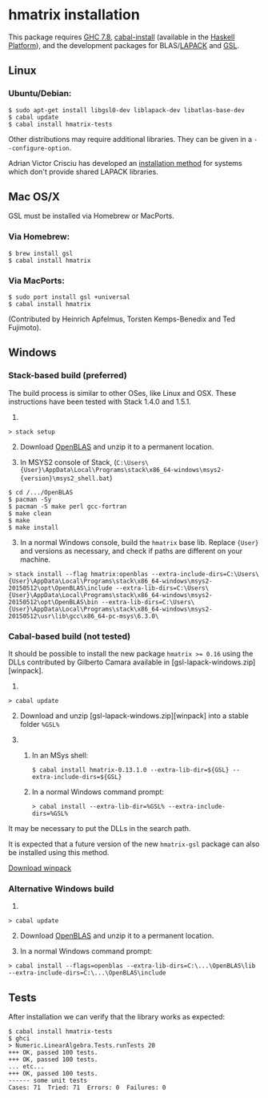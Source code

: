 # hmatrix installation

This package requires [GHC 7.8](http://www.haskell.org/ghc), [cabal-install](http://www.haskell.org/haskellwiki/Cabal-Install) (available in the [Haskell Platform](http://hackage.haskell.org/platform)), and the development packages for BLAS/[LAPACK](http://www.netlib.org/lapack) and [GSL](http://www.gnu.org/software/gsl).

## Linux ##################################################

### Ubuntu/Debian:

```
$ sudo apt-get install libgsl0-dev liblapack-dev libatlas-base-dev
$ cabal update
$ cabal install hmatrix-tests
```

Other distributions may require additional libraries. They can be given in a `--configure-option`.

Adrian Victor Crisciu has developed an [installation method](http://comments.gmane.org/gmane.comp.lang.haskell.glasgow.user/24976) for systems which don't provide shared LAPACK libraries.

## Mac OS/X ###############################################

GSL must be installed via Homebrew or MacPorts.

### Via Homebrew:

```
$ brew install gsl
$ cabal install hmatrix
```

###  Via MacPorts:

```
$ sudo port install gsl +universal
$ cabal install hmatrix
```

(Contributed by Heinrich Apfelmus, Torsten Kemps-Benedix and Ted Fujimoto).

## Windows ###############################################

### Stack-based build (preferred)

The build process is similar to other OSes, like Linux and OSX. These instructions have been tested with Stack 1.4.0 and 1.5.1.

1) 
```
> stack setup
```

2) Download [OpenBLAS](http://www.openblas.net/) and unzip it to a permanent location.

3) In MSYS2 console of Stack, (`C:\Users\{User}\AppData\Local\Programs\stack\x86_64-windows\msys2-{version}\msys2_shell.bat`)

```
$ cd /.../OpenBLAS
$ pacman -Sy
$ pacman -S make perl gcc-fortran
$ make clean
$ make
$ make install
```

3) In a normal Windows console, build the `hmatrix` base lib. Replace `{User}` and versions as necessary, and check if paths are different on your machine.

```
> stack install --flag hmatrix:openblas --extra-include-dirs=C:\Users\{User}\AppData\Local\Programs\stack\x86_64-windows\msys2-20150512\opt\OpenBLAS\include --extra-lib-dirs=C:\Users\{User}\AppData\Local\Programs\stack\x86_64-windows\msys2-20150512\opt\OpenBLAS\bin --extra-lib-dirs=C:\Users\{User}\AppData\Local\Programs\stack\x86_64-windows\msys2-20150512\usr\lib\gcc\x86_64-pc-msys\6.3.0\
```

### Cabal-based build (not tested)

It should be possible to install the new package `hmatrix >= 0.16` using
the DLLs contributed by Gilberto Camara available in [gsl-lapack-windows.zip][winpack].

1) 
```
> cabal update
```

2) Download and unzip [gsl-lapack-windows.zip][winpack] into a stable folder `%GSL%`

3)
    1) In an MSys shell:
       ```
       $ cabal install hmatrix-0.13.1.0 --extra-lib-dir=${GSL} --extra-include-dirs=${GSL}
       ```

    2) In a normal Windows command prompt:
       ```
       > cabal install --extra-lib-dir=%GSL% --extra-include-dirs=%GSL%
       ```

It may be necessary to put the DLLs in the search path.

It is expected that a future version of the new `hmatrix-gsl` package can also be installed
using this method.

[Download winpack](https://github.com/downloads/AlbertoRuiz/hmatrix/gsl-lapack-windows.zip)

### Alternative Windows build

1) 

```
> cabal update
```

2) Download [OpenBLAS](http://www.openblas.net/) and unzip it to a permanent location.

3) In a normal Windows command prompt:

```
> cabal install --flags=openblas --extra-lib-dirs=C:\...\OpenBLAS\lib --extra-include-dirs=C:\...\OpenBLAS\include
```

## Tests ###############################################

After installation we can verify that the library works as expected:

```
$ cabal install hmatrix-tests
$ ghci
> Numeric.LinearAlgebra.Tests.runTests 20
+++ OK, passed 100 tests.
+++ OK, passed 100 tests.
... etc...
+++ OK, passed 100 tests.
------ some unit tests
Cases: 71  Tried: 71  Errors: 0  Failures: 0
```
